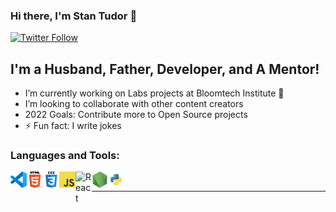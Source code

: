 ### Hi there, I'm Stan Tudor 👋
<!-- aka Stan2dor  -->

<!-- [![Website](https://img.shields.io/website?logo=StanTudor&style=for-the-badge)](https://stan-tudor.vercel.app/) -->
[![Twitter Follow](https://img.shields.io/twitter/follow/stantudor?color=1DA1F2&logo=twitter&style=for-the-badge)](https://twitter.com/intent/follow?original_referer=https%3A%2F%2Fgithub.com%2Fstantudor&screen_name=stantudor)

## I'm a Husband, Father, Developer, and A Mentor!

- I’m currently working on Labs projects at Bloomtech Institute 🤣
- I’m looking to collaborate with other content creators
- 2022 Goals: Contribute more to Open Source projects
- ⚡ Fun fact: I write jokes

<!-- ### Connect with me:

[<img align="left" alt="stan2dor" width="22px" color="white" src="https://raw.githubusercontent.com/iconic/open-iconic/master/svg/globe.svg" />][website]
[<img align="left" alt="Stan2dor | Twitter" width="22px" color: white src="https://cdn.jsdelivr.net/npm/simple-icons@v3/icons/twitter.svg" />][twitter]
[<img align="left" alt="Stan2dor | LinkedIn" color="white" width="22px" src="https://cdn.jsdelivr.net/npm/simple-icons@v3/icons/linkedin.svg" />][linkedin]
[<img align="left" alt="Stan2dor | Instagram" width="22px" src="https://cdn.jsdelivr.net/npm/simple-icons@v3/icons/instagram.svg" />][instagram]
<br /> -->

### Languages and Tools:

<img align="left" alt="Visual Studio Code" width="26px" src="https://raw.githubusercontent.com/github/explore/80688e429a7d4ef2fca1e82350fe8e3517d3494d/topics/visual-studio-code/visual-studio-code.png" />
<img align="left" alt="HTML5" width="26px" src="https://raw.githubusercontent.com/github/explore/80688e429a7d4ef2fca1e82350fe8e3517d3494d/topics/html/html.png" />
<img align="left" alt="CSS3" width="26px" src="https://raw.githubusercontent.com/github/explore/80688e429a7d4ef2fca1e82350fe8e3517d3494d/topics/css/css.png" />
<img align="left" alt="JavaScript" width="26px" src="https://raw.githubusercontent.com/github/explore/80688e429a7d4ef2fca1e82350fe8e3517d3494d/topics/javascript/javascript.png" />
<img align="left" alt="React" width="26px" src="https://nodejs.org/static/images/logos/nodejs-new-pantone-black.svg" />
<img align="left" alt="Node.js" width="26px" src="https://raw.githubusercontent.com/github/explore/80688e429a7d4ef2fca1e82350fe8e3517d3494d/topics/nodejs/nodejs.png" />
<img align="left" alt="Node.js" width="26px" src="https://raw.githubusercontent.com/github/explore/80688e429a7d4ef2fca1e82350fe8e3517d3494d/topics/python/python.png" />

<br />

---

[linkedin]: https://linkedin.com/in/stantudor
